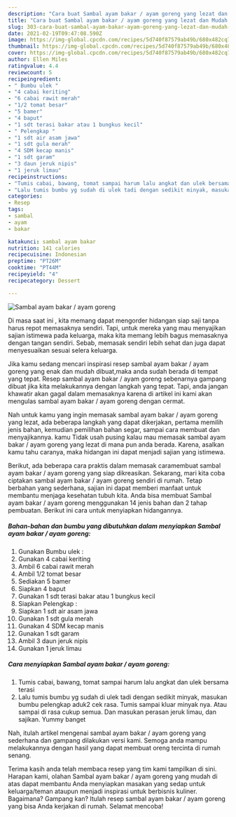 ```yaml
---
description: "Cara buat Sambal ayam bakar / ayam goreng yang lezat dan Mudah Dibuat"
title: "Cara buat Sambal ayam bakar / ayam goreng yang lezat dan Mudah Dibuat"
slug: 303-cara-buat-sambal-ayam-bakar-ayam-goreng-yang-lezat-dan-mudah-dibuat
date: 2021-02-19T09:47:08.590Z
image: https://img-global.cpcdn.com/recipes/5d740f87579ab49b/680x482cq70/sambal-ayam-bakar-ayam-goreng-foto-resep-utama.jpg
thumbnail: https://img-global.cpcdn.com/recipes/5d740f87579ab49b/680x482cq70/sambal-ayam-bakar-ayam-goreng-foto-resep-utama.jpg
cover: https://img-global.cpcdn.com/recipes/5d740f87579ab49b/680x482cq70/sambal-ayam-bakar-ayam-goreng-foto-resep-utama.jpg
author: Ellen Miles
ratingvalue: 4.4
reviewcount: 5
recipeingredient:
- " Bumbu ulek "
- "4 cabai keriting"
- "6 cabai rawit merah"
- "1/2 tomat besar"
- "5 bamer"
- "4 baput"
- "1 sdt terasi bakar atau 1 bungkus kecil"
- " Pelengkap "
- "1 sdt air asam jawa"
- "1 sdt gula merah"
- "4 SDM kecap manis"
- "1 sdt garam"
- "3 daun jeruk nipis"
- "1 jeruk limau"
recipeinstructions:
- "Tumis cabai, bawang, tomat sampai harum lalu angkat dan ulek bersama terasi"
- "Lalu tumis bumbu yg sudah di ulek tadi dengan sedikit minyak, masukan bumbu pelengkap aduk2 cek rasa. Tumis sampai kluar minyak nya. Atau sampai di rasa cukup semua. Dan masukan perasan jeruk limau, dan sajikan. Yummy banget"
categories:
- Resep
tags:
- sambal
- ayam
- bakar

katakunci: sambal ayam bakar 
nutrition: 141 calories
recipecuisine: Indonesian
preptime: "PT26M"
cooktime: "PT44M"
recipeyield: "4"
recipecategory: Dessert

---
```



![Sambal ayam bakar / ayam goreng](https://img-global.cpcdn.com/recipes/5d740f87579ab49b/680x482cq70/sambal-ayam-bakar-ayam-goreng-foto-resep-utama.jpg)

Di masa  saat ini , kita memang dapat mengorder hidangan siap saji tanpa harus repot memasaknya sendiri. Tapi, untuk mereka yang mau menyajikan sajian istimewa pada keluarga, maka kita memang lebih bagus memasaknya dengan tangan sendiri. Sebab, memasak sendiri lebih sehat dan juga dapat menyesuaikan sesuai selera keluarga.

Jika kamu sedang mencari inspirasi resep sambal ayam bakar / ayam goreng yang enak dan mudah dibuat,maka anda sudah berada di tempat yang tepat. Resep sambal ayam bakar / ayam goreng  sebenarnya gampang dibuat jika kita melakukannya dengan langkah yang tepat. Tapi, anda jangan khawatir akan gagal dalam memasaknya 
karena di artikel ini kami akan mengulas sambal ayam bakar / ayam goreng dengan cermat.  



Nah untuk kamu yang ingin memasak sambal ayam bakar / ayam goreng yang lezat, ada beberapa langkah yang dapat dikerjakan, pertama memilih jenis bahan, kemudian pemilihan bahan segar, sampai cara membuat dan menyajikannya. kamu Tidak usah pusing kalau mau memasak sambal ayam bakar / ayam goreng yang lezat di mana pun anda berada. Karena, asalkan kamu  tahu caranya, maka hidangan ini dapat menjadi sajian yang istimewa.

Berikut, ada beberapa cara praktis  dalam memasak caramembuat sambal ayam bakar / ayam goreng yang siap dikreasikan. Sekarang, mari kita coba ciptakan sambal ayam bakar / ayam goreng sendiri di rumah. Tetap berbahan yang sederhana, sajian ini dapat memberi manfaat untuk membantu menjaga kesehatan tubuh kita. Anda bisa membuat Sambal ayam bakar / ayam goreng menggunakan 14 jenis bahan dan 2 tahap pembuatan. Berikut ini cara untuk menyiapkan hidangannya.

<!--inarticleads1-->

##### Bahan-bahan dan bumbu yang dibutuhkan dalam menyiapkan Sambal ayam bakar / ayam goreng:

1. Gunakan  Bumbu ulek :
1. Gunakan 4 cabai keriting
1. Ambil 6 cabai rawit merah
1. Ambil 1/2 tomat besar
1. Sediakan 5 bamer
1. Siapkan 4 baput
1. Gunakan 1 sdt terasi bakar atau 1 bungkus kecil
1. Siapkan  Pelengkap :
1. Siapkan 1 sdt air asam jawa
1. Gunakan 1 sdt gula merah
1. Gunakan 4 SDM kecap manis
1. Gunakan 1 sdt garam
1. Ambil 3 daun jeruk nipis
1. Gunakan 1 jeruk limau




<!--inarticleads2-->

##### Cara menyiapkan Sambal ayam bakar / ayam goreng:

1. Tumis cabai, bawang, tomat sampai harum lalu angkat dan ulek bersama terasi
1. Lalu tumis bumbu yg sudah di ulek tadi dengan sedikit minyak, masukan bumbu pelengkap aduk2 cek rasa. Tumis sampai kluar minyak nya. Atau sampai di rasa cukup semua. Dan masukan perasan jeruk limau, dan sajikan. Yummy banget




Nah, itulah artikel mengenai  sambal ayam bakar / ayam goreng  yang sederhana dan gampang dilakukan versi kami. Semoga anda mampu melakukannya dengan hasil yang dapat membuat oreng tercinta di rumah senang. 

Terima kasih anda telah membaca resep yang tim kami tampilkan di sini. Harapan kami, olahan  Sambal ayam bakar / ayam goreng yang mudah di atas dapat membantu Anda menyiapkan masakan yang sedap untuk keluarga/teman ataupun menjadi inspirasi untuk berbisnis kuliner. Bagaimana? Gampang kan? Itulah resep sambal ayam bakar / ayam goreng yang bisa Anda kerjakan di rumah. Selamat mencoba!

